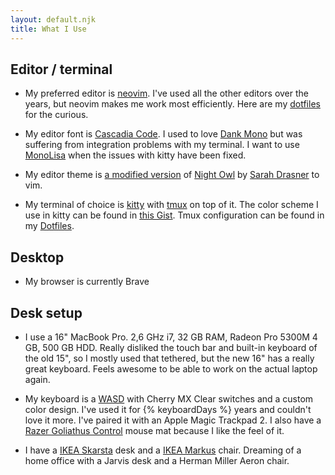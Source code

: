 ```yaml
---
layout: default.njk
title: What I Use
---
```


<div class="markdown">

## Editor / terminal

- My preferred editor is [neovim](https://neovim.io/). I've used all the other
  editors over the years, but neovim makes me work most efficiently. Here
  are my [dotfiles](https://rlaur.in/dotfiles) for the curious.

- My editor font is [Cascadia Code](https://github.com/microsoft/cascadia-code).
  I used to love [Dank Mono](https://dank.sh/) but was suffering from
  integration problems with my terminal. I want to use [MonoLisa](http://monolisa.dev/) when the issues with kitty have been fixed.

- My editor theme is [a modified version](https://github.com/believer/night-owl) of [Night Owl](https://github.com/haishanh/night-owl.vim) by [Sarah Drasner](https://sarahdrasnerdesign.com/) to vim.

- My terminal of choice is [kitty](https://github.com/kovidgoyal/kitty) with
  [tmux](https://github.com/tmux/tmux) on top of it. The color scheme I use in kitty can be found in [this Gist](https://gist.github.com/believer/386b977c3363e73073d4d14848dc1af7). Tmux configuration can be found in my [Dotfiles](https://github.com/believer/dotfiles/blob/master/.tmux.conf).

## Desktop

- My browser is currently Brave

## Desk setup

- I use a 16" MacBook Pro. 2,6 GHz i7, 32 GB RAM, Radeon Pro 5300M 4 GB, 500 GB HDD. Really disliked the touch bar and built-in keyboard of the old 15", so I mostly used that tethered, but the new 16" has a really great keyboard. Feels awesome to be able to work on the actual laptop again.

- My keyboard is a [WASD](http://www.wasdkeyboards.com/index.php/) with Cherry
  MX Clear switches and a custom color design. I've used it for {% keyboardDays %}
  years and couldn't love it more. I've paired it with an Apple Magic Trackpad 2. I also have a [Razer Goliathus Control](https://www.razer.com/eu-en/gaming-mouse-mats/razer-goliathus-control) mouse mat because I like the feel of it.

- I have a [IKEA Skarsta](https://www.ikea.com/se/sv/p/skarsta-skrivbord-sitt-sta-vit-s59324818/) desk and a [IKEA Markus](https://www.ikea.com/se/sv/p/markus-kontorsstol-vissle-moerkgra-70261150/) chair. Dreaming of a home office with a Jarvis desk and a Herman Miller Aeron chair.
</div>
